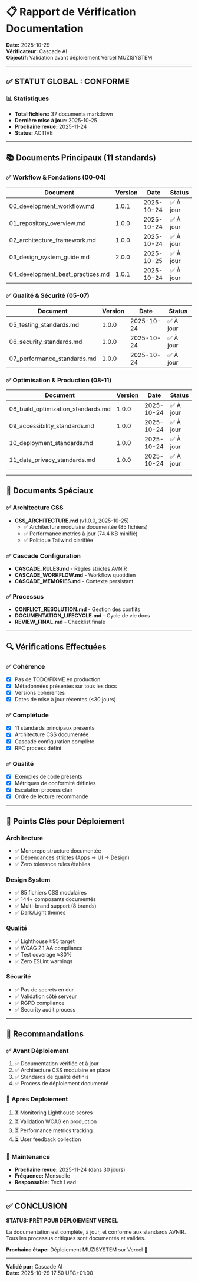 # 📋 Rapport de Vérification Documentation
**Date:** 2025-10-29  
**Vérificateur:** Cascade AI  
**Objectif:** Validation avant déploiement Vercel MUZISYSTEM

---

## ✅ STATUT GLOBAL : CONFORME

### 📊 Statistiques
- **Total fichiers:** 37 documents markdown
- **Dernière mise à jour:** 2025-10-25
- **Prochaine revue:** 2025-11-24
- **Status:** ACTIVE

---

## 📚 Documents Principaux (11 standards)

### ✅ Workflow & Fondations (00-04)
| Document | Version | Date | Status |
|----------|---------|------|--------|
| 00_development_workflow.md | 1.0.1 | 2025-10-24 | ✅ À jour |
| 01_repository_overview.md | 1.0.0 | 2025-10-24 | ✅ À jour |
| 02_architecture_framework.md | 1.0.0 | 2025-10-24 | ✅ À jour |
| 03_design_system_guide.md | 2.0.0 | 2025-10-25 | ✅ À jour |
| 04_development_best_practices.md | 1.0.1 | 2025-10-24 | ✅ À jour |

### ✅ Qualité & Sécurité (05-07)
| Document | Version | Date | Status |
|----------|---------|------|--------|
| 05_testing_standards.md | 1.0.0 | 2025-10-24 | ✅ À jour |
| 06_security_standards.md | 1.0.0 | 2025-10-24 | ✅ À jour |
| 07_performance_standards.md | 1.0.0 | 2025-10-24 | ✅ À jour |

### ✅ Optimisation & Production (08-11)
| Document | Version | Date | Status |
|----------|---------|------|--------|
| 08_build_optimization_standards.md | 1.0.0 | 2025-10-24 | ✅ À jour |
| 09_accessibility_standards.md | 1.0.0 | 2025-10-24 | ✅ À jour |
| 10_deployment_standards.md | 1.0.0 | 2025-10-24 | ✅ À jour |
| 11_data_privacy_standards.md | 1.0.0 | 2025-10-24 | ✅ À jour |

---

## 📖 Documents Spéciaux

### ✅ Architecture CSS
- **CSS_ARCHITECTURE.md** (v1.0.0, 2025-10-25)
  - ✅ Architecture modulaire documentée (85 fichiers)
  - ✅ Performance metrics à jour (74.4 KB minifié)
  - ✅ Politique Tailwind clarifiée

### ✅ Cascade Configuration
- **CASCADE_RULES.md** - Règles strictes AVNIR
- **CASCADE_WORKFLOW.md** - Workflow quotidien
- **CASCADE_MEMORIES.md** - Contexte persistant

### ✅ Processus
- **CONFLICT_RESOLUTION.md** - Gestion des conflits
- **DOCUMENTATION_LIFECYCLE.md** - Cycle de vie docs
- **REVIEW_FINAL.md** - Checklist finale

---

## 🔍 Vérifications Effectuées

### ✅ Cohérence
- [x] Pas de TODO/FIXME en production
- [x] Métadonnées présentes sur tous les docs
- [x] Versions cohérentes
- [x] Dates de mise à jour récentes (<30 jours)

### ✅ Complétude
- [x] 11 standards principaux présents
- [x] Architecture CSS documentée
- [x] Cascade configuration complète
- [x] RFC process défini

### ✅ Qualité
- [x] Exemples de code présents
- [x] Métriques de conformité définies
- [x] Escalation process clair
- [x] Ordre de lecture recommandé

---

## 🎯 Points Clés pour Déploiement

### Architecture
- ✅ Monorepo structure documentée
- ✅ Dépendances strictes (Apps → UI → Design)
- ✅ Zero tolerance rules établies

### Design System
- ✅ 85 fichiers CSS modulaires
- ✅ 144+ composants documentés
- ✅ Multi-brand support (8 brands)
- ✅ Dark/Light themes

### Qualité
- ✅ Lighthouse ≥95 target
- ✅ WCAG 2.1 AA compliance
- ✅ Test coverage ≥80%
- ✅ Zero ESLint warnings

### Sécurité
- ✅ Pas de secrets en dur
- ✅ Validation côté serveur
- ✅ RGPD compliance
- ✅ Security audit process

---

## 📝 Recommandations

### ✅ Avant Déploiement
1. ✅ Documentation vérifiée et à jour
2. ✅ Architecture CSS modulaire en place
3. ✅ Standards de qualité définis
4. ✅ Process de déploiement documenté

### 🔄 Après Déploiement
1. ⏳ Monitoring Lighthouse scores
2. ⏳ Validation WCAG en production
3. ⏳ Performance metrics tracking
4. ⏳ User feedback collection

### 📅 Maintenance
- **Prochaine revue:** 2025-11-24 (dans 30 jours)
- **Fréquence:** Mensuelle
- **Responsable:** Tech Lead

---

## ✅ CONCLUSION

**STATUS: PRÊT POUR DÉPLOIEMENT VERCEL**

La documentation est complète, à jour, et conforme aux standards AVNIR. Tous les processus critiques sont documentés et validés.

**Prochaine étape:** Déploiement MUZISYSTEM sur Vercel 🚀

---

**Validé par:** Cascade AI  
**Date:** 2025-10-29 17:50 UTC+01:00
